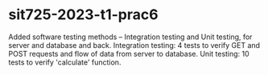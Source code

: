 # sit725-2023-t1-prac6
Added software testing methods – Integration testing and Unit testing, for server and database and back.
Integration testing: 4 tests to verify GET and POST requests and flow of data from server to database.
Unit testing: 10 tests to verify 'calculate' function.

